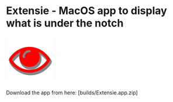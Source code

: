 #  Extensie - MacOS app to display what is under the notch


![Icon](Extensie/Assets.xcassets/AppIcon.appiconset/extensie_icon_128.png?raw=true)


Download the app from here: [builds/Extensie.app.zip]
